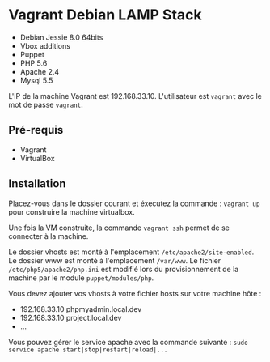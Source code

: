 Vagrant Debian LAMP Stack
=========================
 - Debian Jessie 8.0 64bits
 - Vbox additions
 - Puppet
 - PHP 5.6
 - Apache 2.4
 - Mysql 5.5

L'IP de la machine Vagrant est 192.168.33.10.
L'utilisateur est `vagrant` avec le mot de passe `vagrant`.

Pré-requis
----------
 - Vagrant
 - VirtualBox

Installation
------------
Placez-vous dans le dossier courant et éxecutez la commande : `vagrant up` pour construire la machine virtualbox.

Une fois la VM construite, la commande `vagrant ssh` permet de se connecter à la machine.

Le dossier vhosts est monté à l'emplacement `/etc/apache2/site-enabled`.
Le dossier www est monté à l'emplacement `/var/www`.
Le fichier `/etc/php5/apache2/php.ini` est modifié lors du provisionnement de la machine par le module `puppet/modules/php`.

Vous devez ajouter vos vhosts à votre fichier hosts sur votre machine hôte :
 - 192.168.33.10 phpmyadmin.local.dev
 - 192.168.33.10 project.local.dev
 - ...

Vous pouvez gérer le service apache avec la commande suivante :
`sudo service apache start|stop|restart|reload|...`
